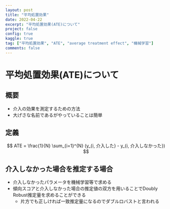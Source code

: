 ```yaml
---
layout: post
title: "平均処置効果"
date: 2022-04-22
excerpt: "平均処置効果(ATE)について"
project: false
config: true
kaggle: true
tag: ["平均処置効果", "ATE", "average treatment effect", "機械学習"]
comments: false
---
```


# 平均処置効果(ATE)について

## 概要
 - 介入の効果を測定するための方法
 - 大げさな名前であるがやっていることは簡単

## 定義

$$
ATE = \frac{1}{N} \sum_{i=1}^{N} (y_{i, 介入した} - y_{i, 介入しなかった})
$$

## 介入しなかった場合を推定する場合
 - 介入しなかったパラメータを機械学習等で求める
 - 傾向スコアと介入しなかった場合の推定値の双方を用いることでDoubly Robust推定量を求めることができる
   - 片方でも正しければ一致推定量になるのでダブルロバストと言われる
